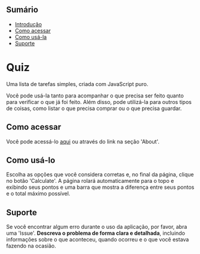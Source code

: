 ## Sumário

- [Introdução](#introdução)
- [Como acessar](#como-acessar)
- [Como usá-la](#como-usá-la)
- [Suporte](#suporte)

**<h1 id="introdução">Quiz</h1>**

Uma lista de tarefas simples, criada com JavaScript puro.

Você pode usá-la tanto para acompanhar o que precisa ser feito quanto para verificar o que já foi feito. Além disso, pode utilizá-la para outros tipos de coisas, como listar o que precisa comprar ou o que precisa guardar.

<h2 id="como-acessar">Como acessar</h2>

Você pode acessá-lo [aqui](https://quiz-gal.netlify.app/) ou através do link na seção 'About'.


<h2 id="como-usá-la">Como usá-lo</h2>

Escolha as opções que você considera corretas e, no final da página, clique no botão 'Calculate'. A página rolará automaticamente para o topo e exibindo seus pontos e uma barra que mostra a diferença entre seus pontos e o total máximo possível.

<h2 id="suporte">Suporte</h2>

Se você encontrar algum erro durante o uso da aplicação, por favor, abra uma 'Issue'. **Descreva o problema de forma clara e detalhada**, incluindo informações sobre o que aconteceu, quando ocorreu e o que você estava fazendo na ocasião.